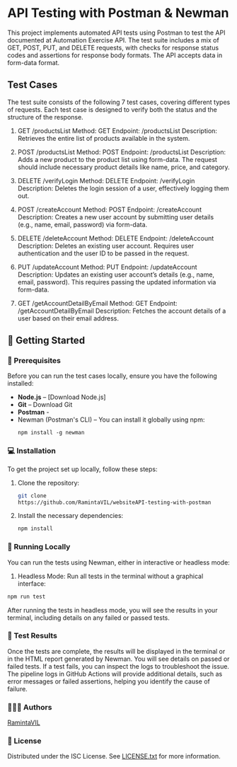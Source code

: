 # API Testing with Postman & Newman

This project implements automated API tests using Postman to test the API documented at Automation Exercise API. The test suite includes a mix of GET, POST, PUT, and DELETE requests, with checks for response status codes and assertions for response body formats. The API accepts data in form-data format.

## Test Cases

The test suite consists of the following 7 test cases, covering different types of requests. Each test case is designed to verify both the status and the structure of the response.

1. GET /productsList
   Method: GET
   Endpoint: /productsList
   Description: Retrieves the entire list of products available in the system.

2. POST /productsList
   Method: POST
   Endpoint: /productsList
   Description: Adds a new product to the product list using form-data. The request should include necessary product details like name, price, and category.

3. DELETE /verifyLogin
   Method: DELETE
   Endpoint: /verifyLogin
   Description: Deletes the login session of a user, effectively logging them out.

4. POST /createAccount
   Method: POST
   Endpoint: /createAccount
   Description: Creates a new user account by submitting user details (e.g., name, email, password) via form-data.

5. DELETE /deleteAccount
   Method: DELETE
   Endpoint: /deleteAccount
   Description: Deletes an existing user account. Requires user authentication and the user ID to be passed in the request.

6. PUT /updateAccount
   Method: PUT
   Endpoint: /updateAccount
   Description: Updates an existing user account’s details (e.g., name, email, password). This requires passing the updated information via form-data.

7. GET /getAccountDetailByEmail
   Method: GET
   Endpoint: /getAccountDetailByEmail
   Description: Fetches the account details of a user based on their email address.

## 🎯 Getting Started

### 💫 Prerequisites

Before you can run the test cases locally, ensure you have the following installed:

-   **Node.js** – [Download Node.js]
-   **Git** – Download Git
-   **Postman** -
-   Newman (Postman's CLI) – You can install it globally using npm:
    ```
    npm install -g newman
    ```

### 💻 Installation

To get the project set up locally, follow these steps:

1. Clone the repository:
    ```bash
    git clone
    https://github.com/RamintaVIL/websiteAPI-testing-with-postman
    ```
2. Install the necessary dependencies:
    ```bash
    npm install
    ```

### 💨 Running Locally

You can run the tests using Newman, either in interactive or headless mode:

1. Headless Mode:
   Run all tests in the terminal without a graphical interface:

```bash
npm run test
```

After running the tests in headless mode, you will see the results in your terminal, including details on any failed or passed tests.

### 📝 Test Results

Once the tests are complete, the results will be displayed in the terminal or in the HTML report generated by Newman. You will see details on passed or failed tests. If a test fails, you can inspect the logs to troubleshoot the issue. The pipeline logs in GitHub Actions will provide additional details, such as error messages or failed assertions, helping you identify the cause of failure.

### 🙋🏽‍♀️ Authors

[RamintaVIL](https://github.com/RamintaVIL)

### 📜 License

Distributed under the ISC License. See [LICENSE.txt](./LICENSE.txt) for more information.
